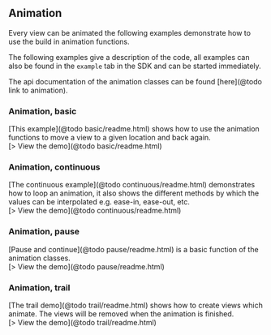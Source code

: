 ## Animation

Every view can be animated the following examples demonstrate how to
use the build in animation functions.

The following examples give a description of the code, all examples
can also be found in the `example` tab in the SDK and can be started
immediately.

The api documentation of the animation classes can be found
[here](@todo link to animation).

### Animation, basic

[This example](@todo basic/readme.html) shows how to use the animation functions
to move a view to a given location and back again.<br>
[> View the demo](@todo basic/readme.html)

### Animation, continuous

[The continuous example](@todo continuous/readme.html) demonstrates how to loop
an animation, it also shows the different methods by which the values can be
interpolated e.g. ease-in, ease-out, etc.<br>
[> View the demo](@todo continuous/readme.html)

### Animation, pause

[Pause and continue](@todo pause/readme.html) is a basic function of the animation
classes.<br>
[> View the demo](@todo pause/readme.html)

### Animation, trail

[The trail demo](@todo trail/readme.html) shows how to create views which animate.
The views will be removed when the animation is finished.<br>
[> View the demo](@todo trail/readme.html)